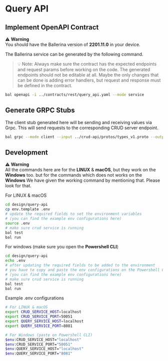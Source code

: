 # Query API

## Implement OpenAPI Contract

⚠️ **Warning**  
You should have the Ballerina version of **2201.11.0** in your device.

The Ballerina service can be generated by the following command. 

> 💡 Note: Always make sure the contract has the expected endpoints and request params
> before working on the code. The generated endpoints should not be editable at all. 
> Maybe the only changes that can be done is adding error handlers, but request and response
> must be defined in the contract. 

```bash
bal openapi -i ../contracts/rest/query_api.yaml --mode service
```

## Generate GRPC Stubs

The client stub generated here will be sending and receiving values via Grpc. 
This will send requests to the corresponding CRUD server endpoint. 

```bash
bal grpc --mode client --input ../crud-api/protos/types_v1.proto --output .
```

## Development

⚠️ **Warning**  
All the commands here are for the **LINUX** & **macOS**, but they work on the **Windows** too. but for the commands which does not works on the **Windows** We have given the working command by mentioning that. Please look for that.

For LINUX & macOS
```bash
cd design/query-api
cp env.template .env
# update the required fields to set the environment variables
# (you can find the example env configurations here)
source .env
# make sure crud service is running
bal test
bal run
```

For windows (make sure you open the **Powershell CLI**)
```bash
cd design/query-api
echo .env
# after updating the required fields to be added to the environment
# you have to copy and paste the env configurations on the Powershell CLI
# (you can find the example env configurations here)
# make sure crud service is running
bal test
bal run
```

Example .env configurations
```bash
# For LINUX & macOS
export CRUD_SERVICE_HOST=localhost
export CRUD_SERVICE_PORT=50051
export QUERY_SERVICE_HOST=localhost
export QUERY_SERVICE_PORT=8081

# For Windows (paste on Powershell CLI)
$env:CRUD_SERVICE_HOST="localhost"
$env:CRUD_SERVICE_PORT="50051"
$env:QUERY_SERVICE_HOST="localhost"
$env:QUERY_SERVICE_PORT="8081"
```


